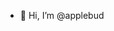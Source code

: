 - 👋 Hi, I’m @applebud

<!---
applebud/applebud is a ✨ special ✨ repository because its `README.md` (this file) appears on your GitHub profile.
You can click the Preview link to take a look at your changes.
--->
